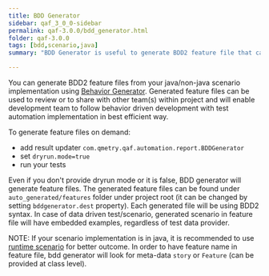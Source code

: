 ```yaml
---
title: BDD Generator
sidebar: qaf_3_0_0-sidebar
permalink: qaf-3.0.0/bdd_generator.html
folder: qaf-3.0.0
tags: [bdd,scenario,java]
summary: "BDD Generator is useful to generate BDD2 feature file that can be used to review or to share with others."

---
```


You can generate BDD2 feature files from your java/non-java scenario implementation using [Behavior Generator](javadoc/com/qmetry/qaf/automation/report/BDDGenerator.html). Generated feature files can be used to review or to share with other team(s) within project and will enable development team to follow behavior driven development with test automation implementation in best efficient way.

To generate feature files on demand: 
  - add result updater `com.qmetry.qaf.automation.report.BDDGenerator`
  - set `dryrun.mode=true`
  - run your tests

Even if you don't provide dryrun mode or it is false, BDD generator will generate feature files. The generated feature files can be found under `auto_generated/features` folder under project root (it can be changed by setting `bddgenerator.dest` property). Each generated file will be using BDD2 syntax. In case of data driven test/scenario, generated scenario in feature file will have embedded examples, regardless of test data provider.

NOTE: If your scenario implementation is in java, it is recommended to use [runtime scenario](runtime_scenario.html) for better outcome. In order to have feature name in feature file, bdd generator will look for meta-data `story` or `Feature` (can be provided at class level).